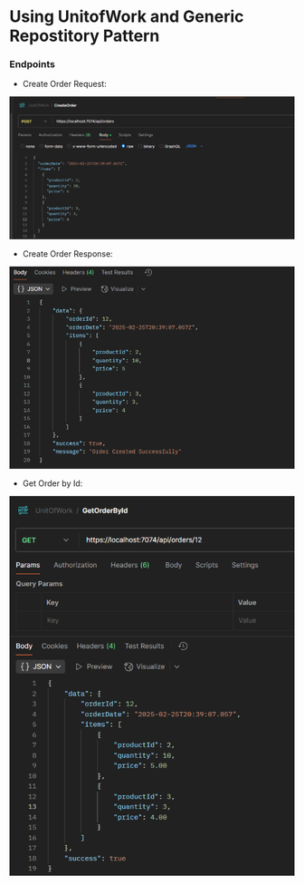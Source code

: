 # Using UnitofWork and Generic Repostitory Pattern


### Endpoints

- Create Order Request:

![alt text](image.png)

- Create Order Response:

![alt text](image-1.png)

- Get Order by Id:

![alt text](image-2.png)
